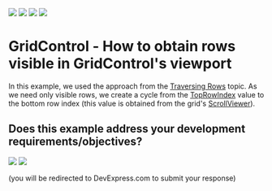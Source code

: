 <!-- default badges list -->
![](https://img.shields.io/endpoint?url=https://codecentral.devexpress.com/api/v1/VersionRange/128647777/14.2.3%2B)
[![](https://img.shields.io/badge/Open_in_DevExpress_Support_Center-FF7200?style=flat-square&logo=DevExpress&logoColor=white)](https://supportcenter.devexpress.com/ticket/details/E3138)
[![](https://img.shields.io/badge/📖_How_to_use_DevExpress_Examples-e9f6fc?style=flat-square)](https://docs.devexpress.com/GeneralInformation/403183)
[![](https://img.shields.io/badge/💬_Leave_Feedback-feecdd?style=flat-square)](#does-this-example-address-your-development-requirementsobjectives)
<!-- default badges end -->
# GridControl - How to obtain rows visible in GridControl's viewport


<p>In this example, we used the approach from the <a href="https://documentation.devexpress.com/WPF/6122/Controls-and-Libraries/Data-Grid/Focus-and-Navigation/Traversing-Rows">Traversing Rows</a> topic. As we need only visible  rows, we create a cycle from the <a href="https://documentation.devexpress.com/#wpf/DevExpressXpfGridDataViewBase_TopRowIndextopic">TopRowIndex</a> value to the bottom row index (this value is obtained from the grid's <a href="https://docs.microsoft.com/en-us/dotnet/api/system.windows.controls.scrollviewer">ScrollViewer</a>).

<br/>


<!-- feedback -->
## Does this example address your development requirements/objectives?

[<img src="https://www.devexpress.com/support/examples/i/yes-button.svg"/>](https://www.devexpress.com/support/examples/survey.xml?utm_source=github&utm_campaign=wpf-data-grid-obtain-rows-visible-on-screen&~~~was_helpful=yes) [<img src="https://www.devexpress.com/support/examples/i/no-button.svg"/>](https://www.devexpress.com/support/examples/survey.xml?utm_source=github&utm_campaign=wpf-data-grid-obtain-rows-visible-on-screen&~~~was_helpful=no)

(you will be redirected to DevExpress.com to submit your response)
<!-- feedback end -->
